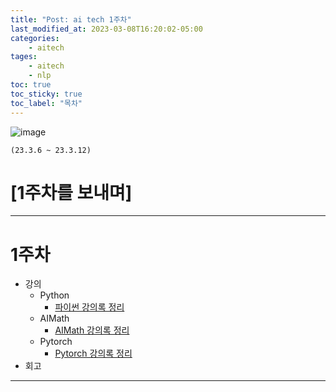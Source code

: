 ```yaml
---
title: "Post: ai tech 1주차"
last_modified_at: 2023-03-08T16:20:02-05:00
categories:
    - aitech
tages:
    - aitech
    - nlp
toc: true
toc_sticky: true
toc_label: "목차"
---
```





![image](../../../image/aitech.png)


```
(23.3.6 ~ 23.3.12)
```

# [1주차를 보내며]

---
# 1주차
  * 강의
    * Python
      * [파이썬 강의록 정리](https://yunjinchoidev.github.io/aitech/post-python/)
    * AIMath
      * [AIMath 강의록 정리](https://yunjinchoidev.github.io/aitech/post-aimath/)
    * Pytorch
      * [Pytorch 강의록 정리](https://yunjinchoidev.github.io/aitech/post-pytorch/)
  * 회고 
    
---

